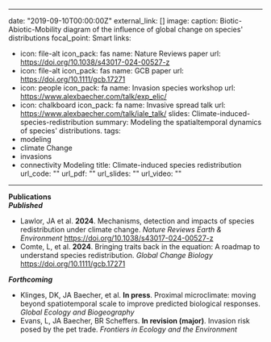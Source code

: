  ---
date: "2019-09-10T00:00:00Z"
external_link: []
image:
  caption: Biotic-Abiotic-Mobility diagram of the influence of global change on species' distributions
  focal_point: Smart
links:
- icon: file-alt
  icon_pack: fas
  name: Nature Reviews paper
  url: https://doi.org/10.1038/s43017-024-00527-z 
- icon: file-alt
  icon_pack: fas
  name: GCB paper
  url: https://doi.org/10.1111/gcb.17271 
- icon: people
  icon_pack: fa
  name: Invasion species workshop
  url: https://www.alexbaecher.com/talk/exp_elic/
- icon: chalkboard
  icon_pack: fa
  name: Invasive spread talk
  url: https://www.alexbaecher.com/talk/iale_talk/
slides: Climate-induced-species-redistribution
summary: Modeling the spatialtemporal dynamics of species' distributions.
tags:
- modeling
- climate Change
- invasions
- connectivity Modeling
title: Climate-induced species redistribution
url_code: ""
url_pdf: ""
url_slides: ""
url_video: ""
---

**Publications**  
***Published***  
- Lawlor, JA et al. **2024**. Mechanisms, detection and impacts of species redistribution under climate change. *Nature Reviews Earth & Environment* https://doi.org/10.1038/s43017-024-00527-z 
- Comte, L, et al. **2024**. Bringing traits back in the equation: A roadmap to understand species redistribution. *Global Change Biology* https://doi.org/10.1111/gcb.17271 

***Forthcoming***  
- Klinges, DK, JA Baecher, et al. **In press**. Proximal microclimate: moving beyond spatiotemporal scale to improve predicted biological responses. *Global Ecology and Biogeography* 
- Evans, L, JA Baecher, BR Scheffers. **In revision (major)**. Invasion risk posed by the pet trade. *Frontiers in Ecology and the Environment*

